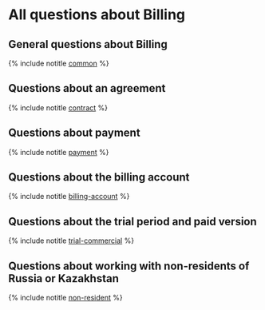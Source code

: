 # All questions about Billing

## General questions about Billing

{% include notitle [common](../../_qa/billing/common.md) %}

## Questions about an agreement

{% include notitle [contract](../../_qa/billing/contract.md) %}

## Questions about payment

{% include notitle [payment](../../_qa/billing/payment.md) %}

## Questions about the billing account

{% include notitle [billing-account](../../_qa/billing/billing-account.md) %}

## Questions about the trial period and paid version

{% include notitle [trial-commercial](../../_qa/billing/trial-commercial.md) %}

## Questions about working with non-residents of Russia or Kazakhstan

{% include notitle [non-resident](../../_qa/billing/non-resident.md) %}